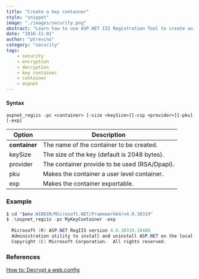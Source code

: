 ```yaml
---
title: "Create a key container"
style: "snippet"
image: "./images/security.png"
abstract: "Learn how to use ASP.NET IIS Registration Tool to create an RSA public/private key pair in the specified container."
date: "2016-11-01"
author: "ptrevino"
category: "security"
tags:
    - security
    - encryption
    - decryption
    - key container
    - container
    - aspnet
---
```


<!-- start:abstract -->

#### Syntax

```
aspnet_regiis -pc <container> [-size <keySize>][-csp <provider>][-pku][-exp]
```

| Option        | Description                                   |
| ------------- | --------------------------------------------- |
| **container** | The name of the container to be created.      |
| keySize       | The size of the key (default is 2048 bytes).  |
| provider      | The container provide to be used (RSA/Dpapi). |
| pku           | Makes the container a user level container.   |
| exp           | Makes the container exportable.               |  

<!-- end:abstract -->

### Example

```powershell
$ cd "$env.WINDIR/Microsoft.NET/Framework64/v4.0.30319"
$ .\aspnet_regiis -pc MyKeyContainer -exp
  
  Microsoft (R) ASP.NET RegIIS version 4.0.30319.18408
  Administration utility to install and uninstall ASP.NET on the local machine.
  Copyright (C) Microsoft Corporation.  All rights reserved.


```

### References
[How to: Decrypt a web.config](https://msdn.microsoft.com/en-us/library/bb986792.aspx)
